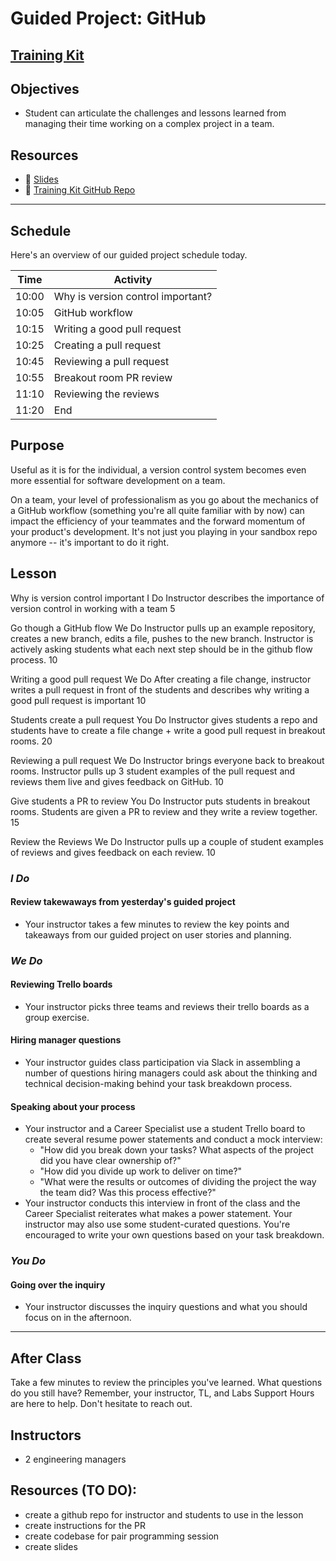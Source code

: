 # Guided Project: GitHub

## [Training Kit](www.example.com)

## Objectives

* Student can articulate the challenges and lessons learned from managing their time working on a complex project in a team.

## Resources

* 🐙 [Slides](www.example.com)
* 🐙 [Training Kit GitHub Repo](www.example.com)

----

## Schedule

Here's an overview of our guided project schedule today.

| Time       | Activity                         |
| ---------- | -------------------------------  |
| 10:00      | Why is version control important?|
| 10:05      | GitHub workflow                  |
| 10:15      | Writing a good pull request      |
| 10:25      | Creating a pull request          |
| 10:45      | Reviewing a pull request         |
| 10:55      | Breakout room PR review          |
| 11:10      | Reviewing the reviews            |
| 11:20      | End                              |

## Purpose

Useful as it is for the individual, a version control system becomes even more essential for software development on a team.

On a team, your level of professionalism as you go about the mechanics of a GitHub workflow (something you're all quite familiar with by now) can impact the efficiency of your teammates and the forward momentum of your product's development. It's not just you playing in your sandbox repo anymore -- it's important to do it right.

## Lesson

Why is version control important	I Do	Instructor describes the importance of version control in working with a team	5

Go though a GitHub flow	We Do	Instructor pulls up an example repository, creates a new branch, edits a file, pushes to the new branch. Instructor is actively asking students what each next step should be in the github flow process.	10

Writing a good pull request	We Do	After creating a file change, instructor writes a pull request in front of the students and describes why writing a good pull request is important	10

Students create a pull request	You Do	Instructor gives students a repo and students have to create a file change + write a good pull request in breakout rooms. 	20

Reviewing a pull request	We Do	Instructor brings everyone back to breakout rooms. Instructor pulls up 3 student examples of the pull request and reviews them live and gives feedback on GitHub.	10

Give students a PR to review	You Do	Instructor puts students in breakout rooms. Students are given a PR to review and they write a review together.	15

Review the Reviews	We Do	Instructor pulls up a couple of student examples of reviews and gives feedback on each review.	10

### *I Do*

#### Review takewaways from yesterday's guided project

* Your instructor takes a few minutes to review the key points and takeaways from our guided project on user stories and planning.

### *We Do*

#### Reviewing Trello boards

* Your instructor picks three teams and reviews their trello boards as a group exercise.

#### Hiring manager questions

* Your instructor guides class participation via Slack in assembling a number of questions hiring managers could ask about the thinking and technical decision-making behind your task breakdown process.

#### Speaking about your process

* Your instructor and a Career Specialist use a student Trello board to create several resume power statements and conduct a mock interview:
  * "How did you break down your tasks? What aspects of the project did you have clear ownership of?"
  * "How did you divide up work to deliver on time?"
  * "What were the results or outcomes of dividing the project the way the team did? Was this process effective?"
* Your instructor conducts this interview in front of the class and the Career Specialist reiterates what makes a power statement. Your instructor may also use some student-curated questions. You're encouraged to write your own questions based on your task breakdown.

### *You Do*

#### Going over the inquiry

* Your instructor discusses the inquiry questions and what you should focus on in the afternoon.

----

## After Class

Take a few minutes to review the principles you've learned. What questions do you still have? Remember, your instructor, TL, and Labs Support Hours are here to help. Don't hesitate to reach out.




## Instructors

- 2 engineering managers


## Resources (TO DO):

- create a github repo for instructor and students to use in the lesson
- create instructions for the PR
- create codebase for pair programming session
- create slides